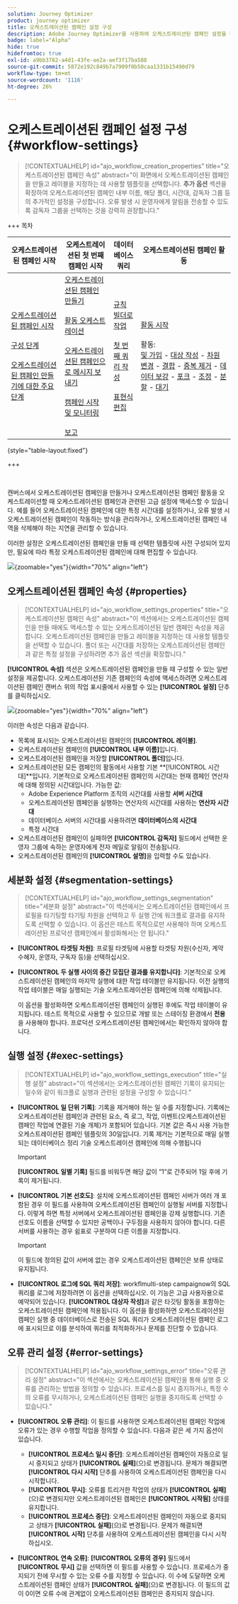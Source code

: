 ```yaml
---
solution: Journey Optimizer
product: journey optimizer
title: 오케스트레이션된 캠페인 설정 구성
description: Adobe Journey Optimizer을 사용하여 오케스트레이션된 캠페인 설정을 구성하는 방법을 알아봅니다.
badge: label="Alpha"
hide: true
hidefromtoc: true
exl-id: a9bb3782-a4d1-43fe-ae2a-aef3f17ba588
source-git-commit: 5872e192c849b7a7909f0b50caa1331b15490d79
workflow-type: tm+mt
source-wordcount: '1116'
ht-degree: 26%

---
```


# 오케스트레이션된 캠페인 설정 구성 {#workflow-settings}

>[!CONTEXTUALHELP]
>id="ajo_workflow_creation_properties"
>title="오케스트레이션된 캠페인 속성"
>abstract="이 화면에서 오케스트레이션된 캠페인을 만들고 레이블을 지정하는 데 사용할 템플릿을 선택합니다. **추가 옵션** 섹션을 확장하여 오케스트레이션된 캠페인 내부 이름, 해당 폴더, 시간대, 감독자 그룹 등의 추가적인 설정을 구성합니다. 오류 발생 시 운영자에게 알림을 전송할 수 있도록 감독자 그룹을 선택하는 것을 강력히 권장합니다."

+++ 목차

| 오케스트레이션된 캠페인 시작 | 오케스트레이션된 첫 번째 캠페인 시작 | 데이터베이스 쿼리 | 오케스트레이션된 캠페인 활동 |
|---|---|---|---|
| [오케스트레이션된 캠페인 시작](gs-orchestrated-campaigns.md)<br/><br/>[구성 단계](configuration-steps.md)<br/><br/>[오케스트레이션된 캠페인 만들기에 대한 주요 단계](gs-campaign-creation.md) | [오케스트레이션된 캠페인 만들기](create-orchestrated-campaign.md)<br/><br/>[활동 오케스트레이션](orchestrate-activities.md)<br/><br/>[오케스트레이션된 캠페인으로 메시지 보내기](send-messages.md)<br/><br/>[캠페인 시작 및 모니터링](start-monitor-campaigns.md)<br/><br/>[보고](reporting-campaigns.md) | [규칙 빌더로 작업](orchestrated-rule-builder.md)<br/><br/>[첫 번째 쿼리 작성](build-query.md)<br/><br/>[표현식 편집](edit-expressions.md) | [활동 시작](activities/about-activities.md)<br/><br/>활동:<br/>[및 가입](activities/and-join.md) - [대상 작성](activities/build-audience.md) - [차원 변경](activities/change-dimension.md) - [결합](activities/combine.md) - [중복 제거](activities/deduplication.md) - [데이터 보강](activities/enrichment.md) - [포크](activities/fork.md) - [조정](activities/reconciliation.md) - [분할](activities/split.md) - [대기](activities/wait.md) |

{style="table-layout:fixed"}

+++

<br/>

캔버스에서 오케스트레이션된 캠페인을 만들거나 오케스트레이션된 캠페인 활동을 오케스트레이션할 때 오케스트레이션된 캠페인과 관련된 고급 설정에 액세스할 수 있습니다. 예를 들어 오케스트레이션된 캠페인에 대한 특정 시간대를 설정하거나, 오류 발생 시 오케스트레이션된 캠페인이 작동하는 방식을 관리하거나, 오케스트레이션된 캠페인 내역을 삭제해야 하는 지연을 관리할 수 있습니다.

이러한 설정은 오케스트레이션된 캠페인을 만들 때 선택한 템플릿에 사전 구성되어 있지만, 필요에 따라 특정 오케스트레이션된 캠페인에 대해 편집할 수 있습니다.

![](assets/workflow-settings-button.png){zoomable="yes"}{width="70%" align="left"}

## 오케스트레이션된 캠페인 속성 {#properties}

>[!CONTEXTUALHELP]
>id="ajo_workflow_settings_properties"
>title="오케스트레이션된 캠페인 속성"
>abstract="이 섹션에서는 오케스트레이션된 캠페인을 만들 때에도 액세스할 수 있는 오케스트레이션된 일반 캠페인 속성을 제공합니다. 오케스트레이션된 캠페인을 만들고 레이블을 지정하는 데 사용할 템플릿을 선택할 수 있습니다. 폴더 또는 시간대를 저장하는 오케스트레이션된 캠페인과 같은 특정 설정을 구성하려면 추가 옵션 섹션을 확장합니다."

**[!UICONTROL 속성]** 섹션은 오케스트레이션된 캠페인을 만들 때 구성할 수 있는 일반 설정을 제공합니다. 오케스트레이션된 기존 캠페인의 속성에 액세스하려면 오케스트레이션된 캠페인 캔버스 위의 작업 표시줄에서 사용할 수 있는 **[!UICONTROL 설정]** 단추를 클릭하십시오.


![](assets/workflow-settings.png){zoomable="yes"}{width="70%" align="left"}


이러한 속성은 다음과 같습니다.

* 목록에 표시되는 오케스트레이션된 캠페인의 **[!UICONTROL 레이블]**.
* 오케스트레이션된 캠페인의 **[!UICONTROL 내부 이름]**&#x200B;입니다.
* 오케스트레이션된 캠페인을 저장할 **[!UICONTROL 폴더]**&#x200B;입니다.
* 오케스트레이션된 모든 캠페인의 활동에서 사용할 기본 **[!UICONTROL 시간대]**입니다. 기본적으로 오케스트레이션된 캠페인의 시간대는 현재 캠페인 연산자에 대해 정의된 시간대입니다.
가능한 값:
   * Adobe Experience Platform 조직의 시간대를 사용할 **서버 시간대**
   * 오케스트레이션된 캠페인을 실행하는 연산자의 시간대를 사용하는 **연산자 시간대**
   * 데이터베이스 서버의 시간대를 사용하려면 **데이터베이스의 시간대**
   * 특정 시간대
* 오케스트레이션된 캠페인이 실패하면 **[!UICONTROL 감독자]** 필드에서 선택한 운영자 그룹에 속하는 운영자에게 전자 메일로 알림이 전송됩니다.
* 오케스트레이션된 캠페인의 **[!UICONTROL 설명]**&#x200B;을 입력할 수도 있습니다.

## 세분화 설정  {#segmentation-settings}

>[!CONTEXTUALHELP]
>id="ajo_workflow_settings_segmentation"
>title="세분화 설정"
>abstract="이 섹션에서는 오케스트레이션된 캠페인에서 프로필을 타기팅할 타기팅 차원을 선택하고 두 실행 간에 워크플로 결과를 유지하도록 선택할 수 있습니다. 이 옵션은 테스트 목적으로만 사용해야 하며 오케스트레이션된 프로덕션 캠페인에서 활성화해서는 안 됩니다."

* **[!UICONTROL 타겟팅 차원]**: 프로필 타겟팅에 사용할 타겟팅 차원(수신자, 계약 수혜자, 운영자, 구독자 등)을 선택하십시오.

* **[!UICONTROL 두 실행 사이의 중간 모집단 결과를 유지합니다]**: 기본적으로 오케스트레이션된 캠페인의 마지막 실행에 대한 작업 테이블만 유지됩니다. 이전 실행의 작업 테이블은 매일 실행되는 기술 오케스트레이션된 캠페인에 의해 삭제됩니다.

  이 옵션을 활성화하면 오케스트레이션된 캠페인이 실행된 후에도 작업 테이블이 유지됩니다. 테스트 목적으로 사용할 수 있으므로 개발 또는 스테이징 환경에서 **전용**&#x200B;을 사용해야 합니다. 프로덕션 오케스트레이션된 캠페인에서는 확인하지 않아야 합니다.

## 실행 설정  {#exec-settings}

>[!CONTEXTUALHELP]
>id="ajo_workflow_settings_execution"
>title="실행 설정"
>abstract="이 섹션에서는 오케스트레이션된 캠페인 기록이 유지되는 일수와 같이 워크플로 실행과 관련된 설정을 구성할 수 있습니다."

* **[!UICONTROL 일 단위 기록]**: 기록을 제거해야 하는 일 수를 지정합니다. 기록에는 오케스트레이션된 캠페인과 관련된 요소, 즉 로그, 작업, 이벤트(오케스트레이션된 캠페인 작업에 연결된 기술 개체)가 포함되어 있습니다. 기본 값은 즉시 사용 가능한 오케스트레이션된 캠페인 템플릿의 30일입니다. 기록 제거는 기본적으로 매일 실행되는 데이터베이스 정리 기술 오케스트레이션 캠페인에 의해 수행됩니다

  >[!IMPORTANT]
  >
  >**[!UICONTROL 일별 기록]** 필드를 비워두면 해당 값이 “1”로 간주되어 1일 후에 기록이 제거됩니다.

* **[!UICONTROL 기본 선호도]**: 설치에 오케스트레이션된 캠페인 서버가 여러 개 포함된 경우 이 필드를 사용하여 오케스트레이션된 캠페인이 실행될 서버를 지정합니다. 이렇게 하면 특정 서버에서 오케스트레이션된 캠페인을 강제 실행합니다. 기존 선호도 이름을 선택할 수 있지만 공백이나 구두점을 사용하지 않아야 합니다. 다른 서버를 사용하는 경우 쉼표로 구분하여 다른 이름을 지정합니다.

  >[!IMPORTANT]
  >
  >이 필드에 정의된 값이 서버에 없는 경우 오케스트레이션된 캠페인은 보류 상태로 유지됩니다.


* **[!UICONTROL 로그에 SQL 쿼리 저장]**: workflmulti-step campaignow의 SQL 쿼리를 로그에 저장하려면 이 옵션을 선택하십시오. 이 기능은 고급 사용자용으로 예약되어 있습니다. **[!UICONTROL 대상자 작성]**&#x200B;과 같은 타깃팅 활동을 포함하는 오케스트레이션된 캠페인에 적용됩니다. 이 옵션을 활성화하면 오케스트레이션된 캠페인 실행 중 데이터베이스로 전송된 SQL 쿼리가 오케스트레이션된 캠페인 로그에 표시되므로 이를 분석하여 쿼리를 최적화하거나 문제를 진단할 수 있습니다.

## 오류 관리 설정  {#error-settings}

>[!CONTEXTUALHELP]
>id="ajo_workflow_settings_error"
>title="오류 관리 설정"
>abstract="이 섹션에서는 오케스트레이션된 캠페인을 통해 실행 중 오류를 관리하는 방법을 정의할 수 있습니다. 프로세스를 일시 중지하거나, 특정 수의 오류를 무시하거나, 오케스트레이션된 캠페인 실행을 중지하도록 선택할 수 있습니다."

* **[!UICONTROL 오류 관리]**: 이 필드를 사용하면 오케스트레이션된 캠페인 작업에 오류가 있는 경우 수행할 작업을 정의할 수 있습니다. 다음과 같은 세 가지 옵션이 있습니다.

   * **[!UICONTROL 프로세스 일시 중단]**: 오케스트레이션된 캠페인이 자동으로 일시 중지되고 상태가 **[!UICONTROL 실패]**(으)로 변경됩니다. 문제가 해결되면 **[!UICONTROL 다시 시작]** 단추를 사용하여 오케스트레이션된 캠페인을 다시 시작합니다.
   * **[!UICONTROL 무시]**: 오류를 트리거한 작업의 상태가 **[!UICONTROL 실패]**(으)로 변경되지만 오케스트레이션된 캠페인은 **[!UICONTROL 시작됨]** 상태를 유지합니다. <!-- TO ADD ONCE SCHEUDLER IS AVAILABLE This configuration is relevant for recurring tasks: if the branch includes a scheduler, it will start normally next time the workflow is executed.-->
   * **[!UICONTROL 프로세스 중단]**: 오케스트레이션된 캠페인이 자동으로 중지되고 상태가 **[!UICONTROL 실패]**(으)로 변경됩니다. 문제가 해결되면 **[!UICONTROL 시작]** 단추를 사용하여 오케스트레이션된 캠페인을 다시 시작하십시오.

* **[!UICONTROL 연속 오류]**: **[!UICONTROL 오류의 경우]** 필드에서 **[!UICONTROL 무시]** 값을 선택하면 이 필드를 사용할 수 있습니다. 프로세스가 중지되기 전에 무시할 수 있는 오류 수를 지정할 수 있습니다. 이 수에 도달하면 오케스트레이션된 캠페인 상태가 **[!UICONTROL 실패]**(으)로 변경됩니다. 이 필드의 값이 0이면 오류 수에 관계없이 오케스트레이션된 캠페인은 중지되지 않습니다.


